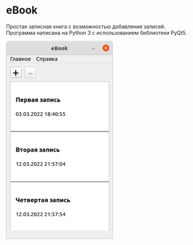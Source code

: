# eBook
Простая записная книга с возможностью добавления записей. Программа написана на Python 3 с использованием библиотеки PyQt5.

![Screen](https://github.com/codik754/eBook/raw/main/screen.png)
